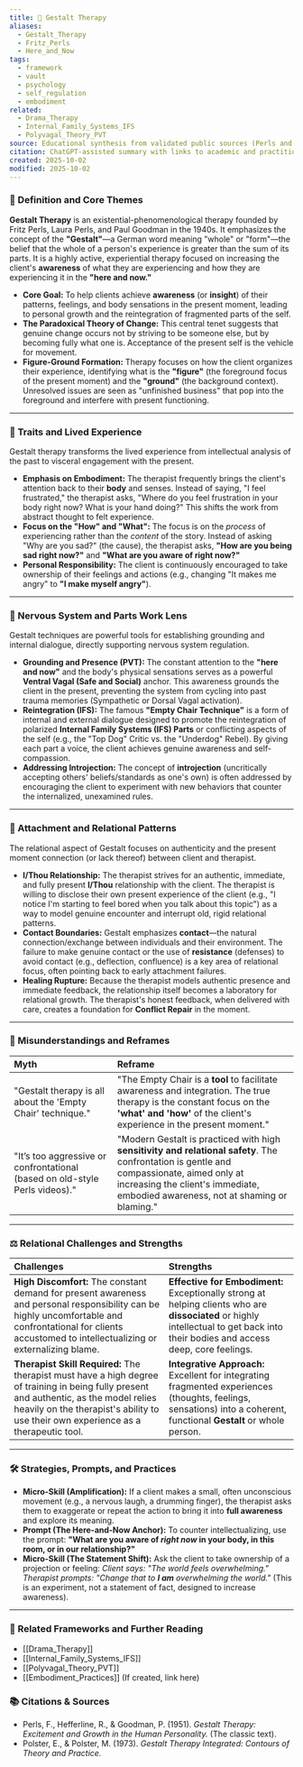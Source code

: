 ```yaml
---
title: 🧘 Gestalt Therapy
aliases:
  - Gestalt_Therapy
  - Fritz_Perls
  - Here_and_Now
tags:
  - framework
  - vault
  - psychology
  - self_regulation
  - embodiment
related:
  - Drama_Therapy
  - Internal_Family_Systems_IFS
  - Polyvagal_Theory_PVT
source: Educational synthesis from validated public sources (Perls and Gestalt tradition)
citation: ChatGPT-assisted summary with links to academic and practitioner materials
created: 2025-10-02
modified: 2025-10-02
---
```


<!-- @format -->

### 🧩 Definition and Core Themes

**Gestalt Therapy** is an existential-phenomenological therapy founded by Fritz Perls, Laura Perls, and Paul Goodman in the 1940s. It emphasizes the concept of the **"Gestalt"**—a German word meaning "whole" or "form"—the belief that the whole of a person's experience is greater than the sum of its parts. It is a highly active, experiential therapy focused on increasing the client's **awareness** of what they are experiencing and how they are experiencing it in the **"here and now."**

- **Core Goal:** To help clients achieve **awareness** (or **insight**) of their patterns, feelings, and body sensations in the present moment, leading to personal growth and the reintegration of fragmented parts of the self.
- **The Paradoxical Theory of Change:** This central tenet suggests that genuine change occurs not by striving to be someone else, but by becoming fully what one is. Acceptance of the present self is the vehicle for movement.
- **Figure-Ground Formation:** Therapy focuses on how the client organizes their experience, identifying what is the **"figure"** (the foreground focus of the present moment) and the **"ground"** (the background context). Unresolved issues are seen as "unfinished business" that pop into the foreground and interfere with present functioning.

---

### 🌿 Traits and Lived Experience

Gestalt therapy transforms the lived experience from intellectual analysis of the past to visceral engagement with the present.

- **Emphasis on Embodiment:** The therapist frequently brings the client's attention back to their **body** and senses. Instead of saying, "I feel frustrated," the therapist asks, "Where do you feel frustration in your body right now? What is your hand doing?" This shifts the work from abstract thought to felt experience.
- **Focus on the "How" and "What":** The focus is on the _process_ of experiencing rather than the _content_ of the story. Instead of asking "Why are you sad?" (the cause), the therapist asks, **"How are you being sad right now?"** and **"What are you aware of right now?"**
- **Personal Responsibility:** The client is continuously encouraged to take ownership of their feelings and actions (e.g., changing "It makes me angry" to **"I make myself angry"**).

---

### 🧠 Nervous System and Parts Work Lens

Gestalt techniques are powerful tools for establishing grounding and internal dialogue, directly supporting nervous system regulation.

- **Grounding and Presence (PVT):** The constant attention to the **"here and now"** and the body's physical sensations serves as a powerful **Ventral Vagal (Safe and Social)** anchor. This awareness grounds the client in the present, preventing the system from cycling into past trauma memories (Sympathetic or Dorsal Vagal activation).
- **Reintegration (IFS):** The famous **"Empty Chair Technique"** is a form of internal and external dialogue designed to promote the reintegration of polarized **Internal Family Systems (IFS) Parts** or conflicting aspects of the self (e.g., the "Top Dog" Critic vs. the "Underdog" Rebel). By giving each part a voice, the client achieves genuine awareness and self-compassion.
- **Addressing Introjection:** The concept of **introjection** (uncritically accepting others' beliefs/standards as one's own) is often addressed by encouraging the client to experiment with new behaviors that counter the internalized, unexamined rules.

---

### 💞 Attachment and Relational Patterns

The relational aspect of Gestalt focuses on authenticity and the present moment connection (or lack thereof) between client and therapist.

- **I/Thou Relationship:** The therapist strives for an authentic, immediate, and fully present **I/Thou** relationship with the client. The therapist is willing to disclose their own present experience of the client (e.g., "I notice I'm starting to feel bored when you talk about this topic") as a way to model genuine encounter and interrupt old, rigid relational patterns.
- **Contact Boundaries:** Gestalt emphasizes **contact**—the natural connection/exchange between individuals and their environment. The failure to make genuine contact or the use of **resistance** (defenses) to avoid contact (e.g., deflection, confluence) is a key area of relational focus, often pointing back to early attachment failures.
- **Healing Rupture:** Because the therapist models authentic presence and immediate feedback, the relationship itself becomes a laboratory for relational growth. The therapist's honest feedback, when delivered with care, creates a foundation for **Conflict Repair** in the moment.

---

### 🔄 Misunderstandings and Reframes

| Myth                                                                        | Reframe                                                                                                                                                                                                                       |
| :-------------------------------------------------------------------------- | :---------------------------------------------------------------------------------------------------------------------------------------------------------------------------------------------------------------------------- |
| "Gestalt therapy is all about the 'Empty Chair' technique."                 | "The Empty Chair is a **tool** to facilitate awareness and integration. The true therapy is the constant focus on the **'what' and 'how'** of the client's experience in the present moment."                                 |
| "It’s too aggressive or confrontational (based on old-style Perls videos)." | "Modern Gestalt is practiced with high **sensitivity and relational safety**. The confrontation is gentle and compassionate, aimed only at increasing the client's immediate, embodied awareness, not at shaming or blaming." |

---

### ⚖️ Relational Challenges and Strengths

| Challenges                                                                                                                                                                                                                      | Strengths                                                                                                                                                                          |
| :------------------------------------------------------------------------------------------------------------------------------------------------------------------------------------------------------------------------------ | :--------------------------------------------------------------------------------------------------------------------------------------------------------------------------------- |
| **High Discomfort:** The constant demand for present awareness and personal responsibility can be highly uncomfortable and confrontational for clients accustomed to intellectualizing or externalizing blame.                  | **Effective for Embodiment:** Exceptionally strong at helping clients who are **dissociated** or highly intellectual to get back into their bodies and access deep, core feelings. |
| **Therapist Skill Required:** The therapist must have a high degree of training in being fully present and authentic, as the model relies heavily on the therapist's ability to use their own experience as a therapeutic tool. | **Integrative Approach:** Excellent for integrating fragmented experiences (thoughts, feelings, sensations) into a coherent, functional **Gestalt** or whole person.               |

---

### 🛠️ Strategies, Prompts, and Practices

- **Micro-Skill (Amplification):** If a client makes a small, often unconscious movement (e.g., a nervous laugh, a drumming finger), the therapist asks them to exaggerate or repeat the action to bring it into **full awareness** and explore its meaning.
- **Prompt (The Here-and-Now Anchor):** To counter intellectualizing, use the prompt: **"What are you aware of _right now_ in your body, in this room, or in our relationship?"**
- **Micro-Skill (The Statement Shift):** Ask the client to take ownership of a projection or feeling: _Client says: "The world feels overwhelming." Therapist prompts: "Change that to **I am** overwhelming the world."_ (This is an experiment, not a statement of fact, designed to increase awareness).

---

### 🔗 Related Frameworks and Further Reading

- [[Drama_Therapy]]
- [[Internal_Family_Systems_IFS]]
- [[Polyvagal_Theory_PVT]]
- [[Embodiment_Practices]] (If created, link here)

### 📚 Citations & Sources

- Perls, F., Hefferline, R., & Goodman, P. (1951). _Gestalt Therapy: Excitement and Growth in the Human Personality._ (The classic text).
- Polster, E., & Polster, M. (1973). _Gestalt Therapy Integrated: Contours of Theory and Practice._

